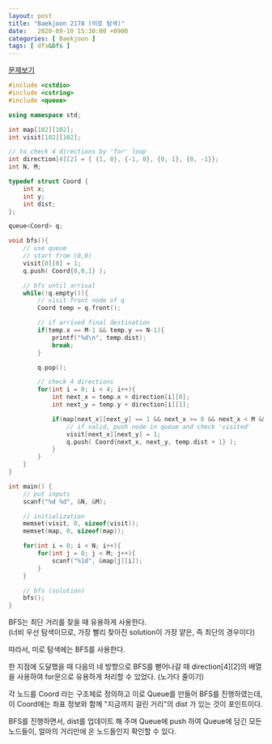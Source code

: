 ```yaml
---
layout: post
title: "Baekjoon 2178 (미로 탐색)"
date:   2020-09-10 15:30:00 +0900
categories: [ Baekjoon ]
tags: [ dfs&bfs ]
---
```


[문제보기][prob]
<!-- more -->
```c++
#include <cstdio>
#include <cstring>
#include <queue>

using namespace std;

int map[102][102];
int visit[102][102];

// to check 4 directions by 'for' loop
int direction[4][2] = { {1, 0}, {-1, 0}, {0, 1}, {0, -1}};
int N, M;

typedef struct Coord {
    int x;
    int y;
    int dist;
};

queue<Coord> q;

void bfs(){
    // use queue
    // start from (0,0)
    visit[0][0] = 1;
    q.push( Coord{0,0,1} );

    // bfs until arrival
    while(!q.empty()){
        // visit front node of q
        Coord temp = q.front();

        // if arrived final destination
        if(temp.x == M-1 && temp.y == N-1){
            printf("%d\n", temp.dist);
            break;
        }

        q.pop();

        // check 4 directions
        for(int i = 0; i < 4; i++){
            int next_x = temp.x + direction[i][0];
            int next_y = temp.y + direction[i][1];

            if(map[next_x][next_y] == 1 && next_x >= 0 && next_x < M && next_y >= 0 && next_y < N && visit[next_x][next_y] != 1) {
                // if valid, push node in queue and check 'visited'
                visit[next_x][next_y] = 1;
                q.push( Coord{next_x, next_y, temp.dist + 1} );
            }
        }
    }
}

int main() {
    // put inputs
    scanf("%d %d", &N, &M);

    // initialization
    memset(visit, 0, sizeof(visit));
    memset(map, 0, sizeof(map));

    for(int i = 0; i < N; i++){
        for(int j = 0; j < M; j++){
            scanf("%1d", &map[j][i]);
        }
    }

    // bfs (solution)
    bfs();
}
```

BFS는 최단 거리를 찾을 때 유용하게 사용한다.  
(너비 우선 탐색이므로, 가장 빨리 찾아진 solution이 가장 얕은, 즉 최단의 경우이다)

따라서, 미로 탐색에는 BFS를 사용한다.

한 지점에 도달했을 때 다음의 네 방향으로 BFS를 뻗어나갈 때
direction[4][2]의 배열을 사용하여 for문으로 유용하게 처리할 수 있었다. (노가다 줄이기)

각 노드를 Coord 라는 구조체로 정의하고 이로 Queue를 만들어 BFS를 진행하였는데,
이 Coord에는 좌표 정보와 함께 "지금까지 걸린 거리"의 dist 가 있는 것이 포인트이다.

BFS를 진행하면서, dist를 업데이트 해 주며 Queue에 push 하여
Queue에 담긴 모든 노드들이, 얼마의 거리만에 온 노드들인지 확인할 수 있다. 

[prob]: https://www.acmicpc.net/problem/2178